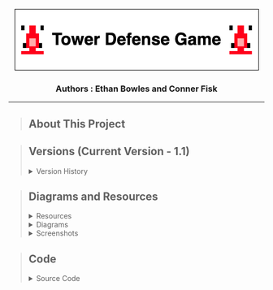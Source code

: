 <p align="center">
  <img src="MISC/TowerDefenseLogo.png" />
</p>
<h3 align="center">Authors : Ethan Bowles and Conner Fisk</h2>

___
>## About This Project



>## Versions (Current Version - 1.1)
>
><details>
><summary>Version History</summary>
>
>><details>
>><summary>Version 1.1 : 10/1/2021</summary>
>>
>>  &nbsp;&nbsp;&nbsp;&nbsp;&nbsp;&nbsp; Hello this is the sample text
>>  
>></details>
>><details>
>><summary>Version 1.2 : 10/1/2021</summary>
>>
>>  &nbsp;&nbsp;&nbsp;&nbsp;&nbsp;&nbsp; Hello this is the sample text
>>  
>></details>
>><details>
>><summary>Version 1.3 : 10/1/2021</summary>
>>
>>  &nbsp;&nbsp;&nbsp;&nbsp;&nbsp;&nbsp; Hello this is the sample text
>>  
>></details>
>  
></details>



>## Diagrams and Resources
><details>
><summary>Resources</summary>
>  
>><details>
>><summary>GameOver.png</summary>
>>
>>  &nbsp;&nbsp;&nbsp;&nbsp;&nbsp;&nbsp; ![Alt text](resources/GameOver.png)
>>  
>></details>
>><details>
>><summary>HaasCar.png</summary>
>>
>>  &nbsp;&nbsp;&nbsp;&nbsp;&nbsp;&nbsp; ![Alt text](resources/HaasCar.png)
>>  
>></details>
>><details>
>><summary>HaasTruck.png</summary>
>>
>>  &nbsp;&nbsp;&nbsp;&nbsp;&nbsp;&nbsp; ![Alt text](resources/HaasTruck.png)
>>  
>></details>
>><details>
>><summary>MenuOverlay.png</summary>
>>
>>  &nbsp;&nbsp;&nbsp;&nbsp;&nbsp;&nbsp; ![Alt text](resources/MenuOverlay.png)
>>  
>></details>
>><details>
>><summary>OilBarrel.png</summary>
>>
>>  &nbsp;&nbsp;&nbsp;&nbsp;&nbsp;&nbsp; ![Alt text](resources/OilBarrel.png)
>>  
>></details>
>><details>
>><summary>path_2.png</summary>
>>
>>  &nbsp;&nbsp;&nbsp;&nbsp;&nbsp;&nbsp; ![Alt text](resources/path_2.jpg)
>>  
>></details>
>><details>
>><summary>WaterBottle.png</summary>
>>
>>  &nbsp;&nbsp;&nbsp;&nbsp;&nbsp;&nbsp; ![Alt text](resources/WaterBottle.png)
>>  
>></details>
>
>  [View All Resources](resources) 
>
></details>
><details>
><summary>Diagrams</summary>
>  
>><details>
>><summary>UML Diagram</summary>
>>
>>  &nbsp;&nbsp;&nbsp;&nbsp;&nbsp;&nbsp; ![Alt text](resources/TowerDefense.umlcd.png)
>>  
>></details>
> 
></details>
><details/>
><summary>Screenshots</summary>
>
>><details>
>><summary>Game Screen</summary>
>>
>>  &nbsp;&nbsp;&nbsp;&nbsp;&nbsp;&nbsp; ![Alt text](MISC/GameSC1.png)
>>  
>></details>
>><details>
>><summary>End Game Screen</summary>
>>
>>  &nbsp;&nbsp;&nbsp;&nbsp;&nbsp;&nbsp; ![Alt text](resources/GameOver.png)
>>  
>></details>
> 
></details>


>## Code
><details>
><summary>Source Code</summary>
>  
>  - [Animatable.java](src/Animatable.java)
>  - [Enemy.java](src/Enemy.java)
>  - [EnemyHaasCar.java](src/EnemyHaasCar.java)
>  - [EnemyHaasTruck.java](src/EnemyHaasTruck.java)
>  - [GameControl.java](src/GameControl.java)
>  - [GameOver.java](src/GameOver.java)
>  - [GameState.java](src/GameState.java)
>  - [GameView.java](src/GameView.java)
>  - [Menu.java](src/Menu.java)
>  - [Path.java](src/Path.java)
>  - [ResourceLoader.java](src/ResourceLoader.java)
>  - [TowerDefense.java](src/TowerDefense.java)
>  - [TowerMenuOil.java](src/TowerMenuOil.java)
>  - [TowerMenuWater.java](src/TowerMenuWater.java) 
>  - [TowerOil.java](src/TowerOil.java)
>  - [TowerOilMoving.java](src/TowerOilMoving.java)
>  - [TowerWater.java](src/TowerWater.java)
>  - [TowerWaterMoving.java](src/TowerWaterMoving.java) 
>
>  [View All Code](src) 
>  
></details>
